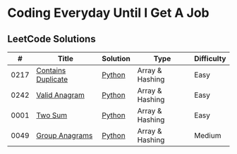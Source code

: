 # Coding Everyday Until I Get A Job

## LeetCode Solutions

| # | Title | Solution | Type | Difficulty |
|---| ----- | -------- | ---------- | ---------- |
|0217|[Contains Duplicate](https://leetcode.com/problems/contains-duplicate/description/) | [Python](./array_hashing/0217-contains-duplicate.py)|Array & Hashing| Easy |
|0242|[Valid Anagram](https://leetcode.com/problems/valid-anagram/description/) | [Python](./array_hashing/0242-valid-anagram.py)|Array & Hashing| Easy |
|0001|[Two Sum](https://leetcode.com/problems/two-sum/description/) | [Python](./array_hashing/0001-two-sum.py)|Array & Hashing| Easy |
|0049|[Group Anagrams](https://leetcode.com/problems/group-anagrams/description/) | [Python](./array_hashing/0049-group-anagrams.py)|Array & Hashing| Medium |